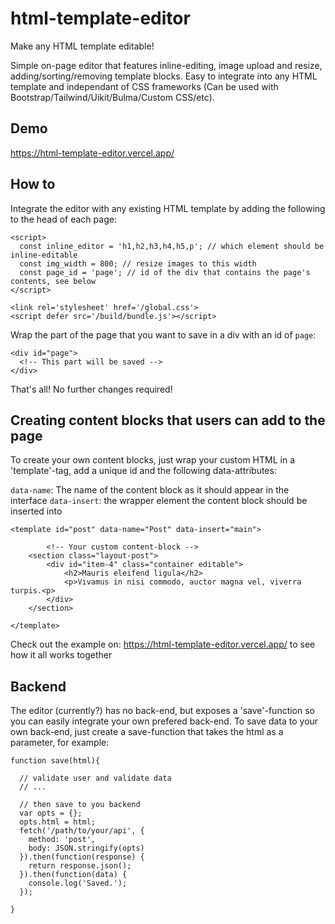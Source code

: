 # html-template-editor

Make any HTML template editable!

Simple on-page editor that features inline-editing, image upload and resize, adding/sorting/removing template blocks. Easy to integrate into any HTML template and independant of CSS frameworks (Can be used with Bootstrap/Tailwind/Uikit/Bulma/Custom CSS/etc).

## Demo

<https://html-template-editor.vercel.app/>

## How to

Integrate the editor with any existing HTML template by adding the following to the head of each page:

    <script>
      const inline_editor = 'h1,h2,h3,h4,h5,p'; // which element should be inline-editable
      const img_width = 800; // resize images to this width
      const page_id = 'page'; // id of the div that contains the page's contents, see below
    </script>

    <link rel='stylesheet' href='/global.css'>
    <script defer src='/build/bundle.js'></script>

Wrap the part of the page that you want to save in a div with an id of `page`:

    <div id="page">
      <!-- This part will be saved -->
    </div>

That's all! No further changes required!

## Creating content blocks that users can add to the page

To create your own content blocks, just wrap your custom HTML in a 'template'-tag, add a unique id and the following data-attributes:

`data-name`: The name of the content block as it should appear in the interface
`data-insert`: the wrapper element the content block should be inserted into

    <template id="post" data-name="Post" data-insert="main">

        	<!-- Your custom content-block -->
    	<section class="layout-post">
    		<div id="item-4" class="container editable">
    			<h2>Mauris eleifend ligula</h2>
    			<p>Vivamus in nisi commodo, auctor magna vel, viverra turpis.<p>
    		</div>
    	</section>

    </template>

Check out the example on: <https://html-template-editor.vercel.app/> to see how it all works together

## Backend

The editor (currently?) has no back-end, but exposes a 'save'-function so you can easily integrate your own prefered back-end. To save data to your own back-end, just create a save-function that takes the html as a parameter, for example:

    function save(html){

      // validate user and validate data
      // ...

      // then save to you backend
      var opts = {};
      opts.html = html;
      fetch('/path/to/your/api', {
        method: 'post',
        body: JSON.stringify(opts)
      }).then(function(response) {
        return response.json();
      }).then(function(data) {
        console.log('Saved.');
      });

    }
